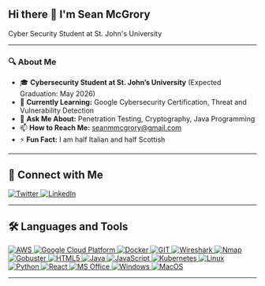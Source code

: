 ## Hi there 👋 I'm Sean McGrory

Cyber Security Student at St. John's University

---

### 🔍 About Me
- 🎓 **Cybersecurity Student at St. John’s University** (Expected Graduation: May 2026)  
- 🌱 **Currently Learning:** Google Cybersecurity Certification, Threat and Vulnerability Detection  
- 💬 **Ask Me About:** Penetration Testing, Cryptography, Java Programming  
- 📫 **How to Reach Me:** seanmmcgrory@gmail.com
- ⚡ **Fun Fact:** I am half Italian and half Scottish  

---

## 🔗 Connect with Me
<p align="left">
<a href="https://x.com/SeanM_Cyber" target="_blank">
    <img src="https://img.shields.io/badge/Twitter-1DA1F2?style=for-the-badge&logo=twitter&logoColor=white" alt="Twitter"/>
</a>
<a href="https://www.linkedin.com/in/sean-m-mcgrory/" target="_blank">
    <img src="https://img.shields.io/badge/LinkedIn-0A66C2?style=for-the-badge&logo=linkedin&logoColor=white" alt="LinkedIn"/>
</a>
</p>

---

## 🛠 Languages and Tools
<p align="left">
    <a href="https://aws.amazon.com/" target="_blank">
        <img src="https://img.shields.io/badge/AWS-232F3E?style=for-the-badge&logo=amazon-aws&logoColor=white" alt="AWS"/>
    </a>
    <a href="https://cloud.google.com/" target="_blank">
        <img src="https://img.shields.io/badge/Google%20Cloud-4285F4?style=for-the-badge&logo=google-cloud&logoColor=white" alt="Google Cloud Platform"/>
    </a>
    <a href="https://www.docker.com/" target="_blank">
        <img src="https://img.shields.io/badge/Docker-2496ED?style=for-the-badge&logo=docker&logoColor=white" alt="Docker"/>
    </a>
    <a href="https://git-scm.com/" target="_blank">
        <img src="https://img.shields.io/badge/GIT-F05032?style=for-the-badge&logo=git&logoColor=white" alt="GIT"/>
    </a>
    <a href="https://www.wireshark.org/" target="_blank">
        <img src="https://img.shields.io/badge/Wireshark-1679A7?style=for-the-badge&logo=wireshark&logoColor=white" alt="Wireshark"/>
    </a>
    <a href="https://nmap.org/" target="_blank">
    <img src="https://img.shields.io/badge/Nmap-004570?style=for-the-badge&logo=nmap&logoColor=white" alt="Nmap"/>
</a>
<a href="https://github.com/OJ/gobuster" target="_blank">
    <img src="https://img.shields.io/badge/Gobuster-800000?style=for-the-badge&logo=ghostery&logoColor=white" alt="Gobuster"/>
</a>
    <a href="https://developer.mozilla.org/en-US/docs/Web/HTML" target="_blank">
        <img src="https://img.shields.io/badge/HTML5-E34F26?style=for-the-badge&logo=html5&logoColor=white" alt="HTML5"/>
    </a>
    <a href="https://www.java.com/" target="_blank">
        <img src="https://img.shields.io/badge/Java-007396?style=for-the-badge&logo=java&logoColor=white" alt="Java"/>
    </a>
    <a href="https://developer.mozilla.org/en-US/docs/Web/JavaScript" target="_blank">
        <img src="https://img.shields.io/badge/JavaScript-F7DF1E?style=for-the-badge&logo=javascript&logoColor=black" alt="JavaScript"/>
    </a>
    <a href="https://kubernetes.io/" target="_blank">
        <img src="https://img.shields.io/badge/Kubernetes-326CE5?style=for-the-badge&logo=kubernetes&logoColor=white" alt="Kubernetes"/>
    </a>
    <a href="https://www.linux.org/" target="_blank">
        <img src="https://img.shields.io/badge/Linux-FCC624?style=for-the-badge&logo=linux&logoColor=black" alt="Linux"/>
    </a>
    <a href="https://www.python.org/" target="_blank">
        <img src="https://img.shields.io/badge/Python-3776AB?style=for-the-badge&logo=python&logoColor=white" alt="Python"/>
    </a>
    <a href="https://react.dev/" target="_blank">
        <img src="https://img.shields.io/badge/React-61DAFB?style=for-the-badge&logo=react&logoColor=black" alt="React"/>
    </a>
    <a href="https://www.microsoft.com/en-us/microsoft-365" target="_blank">
        <img src="https://img.shields.io/badge/Microsoft_Office-D83B01?style=for-the-badge&logo=microsoft-office&logoColor=white" alt="MS Office"/>
    </a>
    <a href="https://www.microsoft.com/en-us/windows/" target="_blank">
        <img src="https://img.shields.io/badge/Windows-0078D6?style=for-the-badge&logo=windows&logoColor=white" alt="Windows"/>
    </a>
    <a href="https://www.apple.com/macos/" target="_blank">
        <img src="https://img.shields.io/badge/MacOS-000000?style=for-the-badge&logo=apple&logoColor=white" alt="MacOS"/>
    </a>
</p>


---
